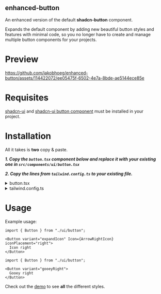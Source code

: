 ## enhanced-button

An enhanced version of the default **shadcn-button** component. 

Expands the default component by adding new beautiful button styles and features with minimal code, so you no longer have to create and manage multiple button components for your projects.


# Preview

https://github.com/jakobhoeg/enhanced-button/assets/114422072/ee05475f-6502-4e7a-8bde-ae5144ece85e

# Requisites

[shadcn-ui](https://ui.shadcn.com/docs/installation) and [shadcn-ui button component](https://ui.shadcn.com/docs/components/button) must be installed in your project.

# Installation

All it takes is **two** copy & paste.

***1. Copy the `button.tsx` component below and replace it with your existing one in `src/components/ui/button.tsx`***

***2. Copy the lines from `tailwind.config.ts` to your existing file.***
<details>
  <summary>button.tsx</summary>

  ```tsx
import * as React from "react";
import { Slot } from "@radix-ui/react-slot";
import { cva, type VariantProps } from "class-variance-authority";
import { cn } from "@/lib/utils";

const buttonVariants = cva(
  "inline-flex items-center justify-center whitespace-nowrap rounded-md text-sm font-medium ring-offset-background transition-colors focus-visible:outline-none focus-visible:ring-2 focus-visible:ring-ring focus-visible:ring-offset-2 disabled:pointer-events-none disabled:opacity-50",
  {
    variants: {
      variant: {
        default: "bg-primary text-primary-foreground hover:bg-primary/90",
        destructive:
          "bg-destructive text-destructive-foreground hover:bg-destructive/90",
        outline:
          "border border-input bg-background hover:bg-accent hover:text-accent-foreground",
        secondary:
          "bg-secondary text-secondary-foreground hover:bg-secondary/80",
        ghost: "hover:bg-accent hover:text-accent-foreground",
        link: "text-primary underline-offset-4 hover:underline",
        expandIcon:
          "group relative text-primary-foreground bg-primary hover:bg-primary/90",
        ringHover:
          "bg-primary text-primary-foreground transition-all duration-300 hover:bg-primary/90 hover:ring-2 hover:ring-primary/90 hover:ring-offset-2",
        shine:
          "text-primary-foreground animate-shine bg-gradient-to-r from-primary via-primary/75 to-primary bg-[length:400%_100%] ",
          gooeyRight:
          "text-primary-foreground relative bg-primary z-0 overflow-hidden transition-all duration-500 before:absolute before:inset-0 before:-z-10 before:translate-x-[150%] before:translate-y-[150%] before:scale-[2.5] before:rounded-[100%] before:bg-gradient-to-r from-zinc-400 before:transition-transform before:duration-1000  hover:before:translate-x-[0%] hover:before:translate-y-[0%] ",
          gooeyLeft:
          "text-primary-foreground relative bg-primary z-0 overflow-hidden transition-all duration-500 after:absolute after:inset-0 after:-z-10 after:translate-x-[-150%] after:translate-y-[150%] after:scale-[2.5] after:rounded-[100%] after:bg-gradient-to-l from-zinc-400 after:transition-transform after:duration-1000  hover:after:translate-x-[0%] hover:after:translate-y-[0%] ",
        linkHover1:
          "relative after:absolute after:bg-primary after:bottom-2 after:h-[1px] after:w-2/3 after:origin-bottom-left after:scale-x-100 hover:after:origin-bottom-right hover:after:scale-x-0 after:transition-transform after:ease-in-out after:duration-300",
        linkHover2:
          "relative after:absolute after:bg-primary after:bottom-2 after:h-[1px] after:w-2/3 after:origin-bottom-right after:scale-x-0 hover:after:origin-bottom-left hover:after:scale-x-100 after:transition-transform after:ease-in-out after:duration-300",
      },
      size: {
        default: "h-10 px-4 py-2",
        sm: "h-9 rounded-md px-3",
        lg: "h-11 rounded-md px-8",
        icon: "h-10 w-10",
      },
    },
    defaultVariants: {
      variant: "default",
      size: "default",
    },
  }
);

interface IconProps {
  Icon: React.ElementType;
  iconPlacement: "left" | "right";
}

interface IconRefProps {
  Icon?: never;
  iconPlacement?: undefined;
}

export interface ButtonProps
  extends React.ButtonHTMLAttributes<HTMLButtonElement>,
    VariantProps<typeof buttonVariants> {
  asChild?: boolean;
}

export type ButtonIconProps = IconProps | IconRefProps;

const Button = React.forwardRef<
  HTMLButtonElement,
  ButtonProps & ButtonIconProps
>(
  (
    {
      className,
      variant,
      size,
      asChild = false,
      Icon,
      iconPlacement,
      ...props
    },
    ref
  ) => {
    const Comp = asChild ? Slot : "button";
    return (
      <Comp
        className={cn(buttonVariants({ variant, size, className }))}
        ref={ref}
        {...props}
      >
        {Icon && iconPlacement === "left" && (
          <div className="w-0 translate-x-[0%] pr-0 opacity-0 transition-all duration-200 group-hover:w-5 group-hover:translate-x-100 group-hover:pr-2 group-hover:opacity-100">
            <Icon />
          </div>
        )}
        {props.children}
        {Icon && iconPlacement === "right" && (
          <div className="w-0 translate-x-[100%] pl-0 opacity-0 transition-all duration-200 group-hover:w-5 group-hover:translate-x-0 group-hover:pl-2 group-hover:opacity-100">
            <Icon />
          </div>
        )}
      </Comp>
    );
  }
);
Button.displayName = "Button";

export { Button, buttonVariants };
        
```

</details>


<details>
  <summary>tailwind.config.ts</summary>

  ```diff
const config = {
    extend: {
        keyframes: {
+          "shine": {
+            from: { backgroundPosition: '200% 0' },
+            to: { backgroundPosition: '-200% 0' },
          },
        },
        animation: {
+         "shine": "shine 8s ease-in-out infinite",
        },
    },
}    
```

</details>

# Usage

Example usage:

```tsx
import { Button } from "./ui/button";

<Button variant="expandIcon" Icon={ArrowRightIcon} iconPlacement="right">
  Icon right
</Button>
```

```tsx
import { Button } from "./ui/button";

<Button variant="gooeyRight">
  Gooey right
</Button>
```

Check out the [demo](https://enhanced-button.vercel.app/) to see **all** the different styles.



